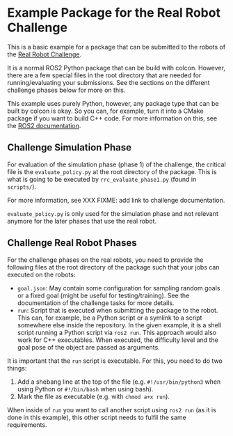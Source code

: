 Example Package for the Real Robot Challenge
============================================

This is a basic example for a package that can be submitted to the robots of
the [Real Robot Challenge](https://real-robot-challenge.com).

It is a normal ROS2 Python package that can be build with colcon.  However,
there are a few special files in the root directory that are needed for
running/evaluating your submissions.  See the sections on the different
challenge phases below for more on this.

This example uses purely Python, however, any package type that can be built
by colcon is okay.  So you can, for example, turn it into a CMake package if you
want to build C++ code.  For more information on this, see the [ROS2
documentation](https://docs.ros.org/en/foxy/Tutorials/Creating-Your-First-ROS2-Package.html).


Challenge Simulation Phase
--------------------------

For evaluation of the simulation phase (phase 1) of the challenge, the critical
file is the `evaluate_policy.py` at the root directory of the package.  This is
what is going to be executed by `rrc_evaluate_phase1.py` (found in `scripts/`).

For more information, see XXX
FIXME: add link to challenge documentation.

`evaluate_policy.py` is only used for the simulation phase and not relevant
anymore for the later phases that use the real robot.


Challenge Real Robot Phases
---------------------------

For the challenge phases on the real robots, you need to provide the following
files at the root directory of the package such that your jobs can executed on
the robots:

- `goal.json`:  May contain some configuration for sampling random goals or a
  fixed goal (might be useful for testing/training).  See the documentation of
  the challenge tasks for more details.
- `run`:  Script that is executed when submitting the package to the robot.
  This can, for example, be a Python script or a symlink to a script somewhere
  else inside the repository.  In the given example, it is a shell script
  running a Python script via `ros2 run`.  This approach would also work for C++
  executables.  When executed, the difficulty level and the goal pose of the
  object are passed as arguments.

It is important that the `run` script is executable.  For this, you need to do
two things:

1. Add a shebang line at the top of the file (e.g. `#!/usr/bin/python3` when
   using Python or `#!/bin/bash` when using bash).
2. Mark the file as executable (e.g. with `chmod a+x run`).

When inside of `run` you want to call another script using `ros2 run` (as it is
done in this example), this other script needs to fulfil the same requirements.
